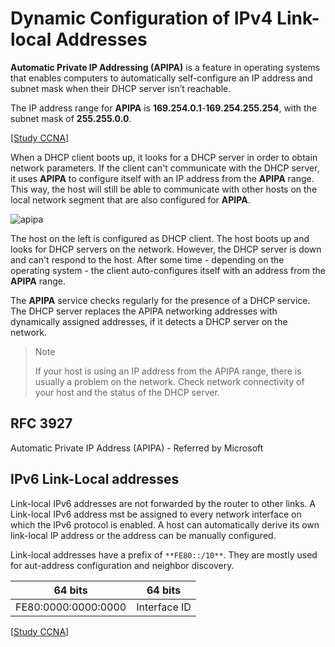 # Dynamic Configuration of IPv4 Link-local Addresses

**Automatic Private IP Addressing (APIPA)** is a feature in operating systems that enables computers to automatically self-configure an IP address and subnet mask when their DHCP server isn’t reachable.

The IP address range for **APIPA** is **169.254.0.1**-**169.254.255.254**, with the subnet mask of **255.255.0.0**.

[[Study CCNA](https://study-ccna.com/apipa-automatic-private-ip-addressing/)]

When a DHCP client boots up, it looks for a DHCP server in order to obtain network parameters.
If the client can't communicate with the DHCP server, it uses **APIPA** to configure itself with an IP address from the **APIPA** range.
This way, the host will still be able to communicate with other hosts on the local network segment that are also configured for **APIPA**.

<img src="https://www.dropbox.com/s/na2i5kdkskj2suw/apipa.jpg?dl=1" alt="apipa" class="inline" />

The host on the left is configured as DHCP client.
The host boots up and looks for DHCP servers on the network.
However, the DHCP server is down and can't respond to the host.
After some time - depending on the operating system - the client auto-configures itself with an address from the **APIPA** range.

The **APIPA** service checks regularly for the presence of a DHCP service.
The DHCP server replaces the APIPA networking addresses with dynamically assigned addresses, if it detects a DHCP server on the network.

> Note
>
> If your host is using an IP address from the APIPA range, there is usually a problem on the network.
> Check network connectivity of your host and the status of the DHCP server.

## RFC 3927

Automatic Private IP Address (APIPA) - Referred by Microsoft

## IPv6 Link-Local addresses

Link-local IPv6 addresses are not forwarded by the router to other links.
A Link-local IPv6 address mst be assigned to every network interface on which the IPv6 protocol is enabled.
A host can automatically derive its own link-local IP address or the address can be manually configured.

Link-local addresses have a prefix of `**FE80::/10**`.
They are mostly used for aut-address configuration and neighbor discovery.

|       64 bits       |   64 bits    |
| :-----------------: | :----------: |
| FE80:0000:0000:0000 | Interface ID |

[[Study CCNA](https://study-ccna.com/ipv6-link-local-addresses/)]
